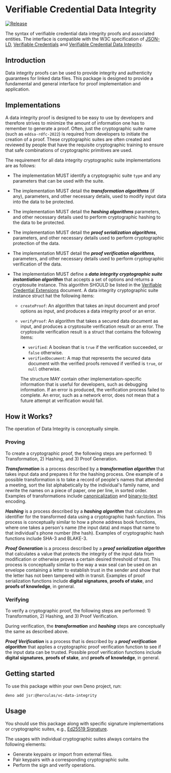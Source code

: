 # Verifiable Credential Data Integrity

[![Release](https://github.com/herculas/vc-data-integrity/actions/workflows/release.yml/badge.svg)](https://github.com/herculas/vc-data-integrity/actions/workflows/release.yml)

The syntax of verifiable credential data integrity proofs and associated entities. The interface is compatible with the
W3C specification of [JSON-LD](https://www.w3.org/TR/json-ld11/),
[Verifiable Credentials](https://www.w3.org/TR/vc-data-model-2.0/) and
[Verifiable Credential Data Integrity](https://www.w3.org/TR/vc-data-integrity/).

## Introduction

Data integrity proofs can be used to provide integrity and authenticity guarantees for linked data files. This package
is designed to provide a fundamental and general interface for proof implementation and application.

## Implementations

A data integrity proof is designed to be easy to use by developers and therefore strives to minimize the amount of
information one has to remember to generate a proof. Often, just the cryptographic suite name (such as
`eddsa-rdfc-2022`) is required from developers to initiate the creation of a proof. These cryptographic suites are often
created and reviewed by people that have the requisite cryptographic training to ensure that safe combinations of
cryptographic primitives are used.

The requirement for all data integrity cryptographic suite implementations are as follows:

- The implementation MUST identify a cryptographic suite `type` and any parameters that can be used with the suite.
- The implementation MUST detail the **_transformation algorithms_** (if any), parameters, and other necessary details,
  used to modify input data into the data to be protected.
- The implementation MUST detail the **_hashing algorithms_** parameters, and other necessary details used to perform
  cryptographic hashing to the data to be protected.
- The implementation MUST detail the **_proof serialization algorithms_**, parameters, and other necessary details used
  to perform cryptographic protection of the data.
- The implementation MUST detail the **_proof verification algorithms_**, parameters, and other necessary details used
  to perform cryptographic verification of the data.
- The implementation MUST define a **_data integrity cryptographic suite instantiation algorithm_** that accepts a set
  of options and returns a cryptosuite instance. This algorithm SHOULD be listed in the
  [Verifiable Credential Extensions](https://w3c.github.io/vc-extensions/) document. A data integrity cryptographic
  suite instance struct hat the following items:

  - `createProof`: An algorithm that takes an input document and proof options as input, and produces a data integrity
    proof or an error.
  - `verifyProof`: An algorithm that takes a secured data document as input, and produces a cryptosuite verification
    result or an error. The cryptosuite verification result is a struct that contains the following items:

    - `verified`: A boolean that is `true` if the verification succeeded, or `false` otherwise.
    - `verifiedDocument`: A map that represents the secured data document with the verified proofs removed if verified
      is `true`, or `null` otherwise.

    The structure MAY contain other implementation-specific information that is useful for developers, such as debugging
    information. If an error is produced, the verification process failed to complete. An error, such as a network
    error, does not mean that a future attempt at verification would fail.

## How it Works?

The operation of Data Integrity is conceptually simple.

### Proving

To create a cryptographic proof, the following steps are performed: 1) Transformation, 2) Hashing, and 3) Proof
Generation.

**_Transformation_** is a process described by a **_transformation algorithm_** that takes input data and prepares it
for the hashing process. One example of a possible transformation is to take a record of people's names that attended a
meeting, sort the list alphabetically by the individual's family name, and rewrite the names on a piece of paper, one
per line, in sorted order. Examples of transformations include
[canonicalization](https://en.wikipedia.org/wiki/Canonicalization) and
[binary-to-text](https://en.wikipedia.org/wiki/Binary-to-text_encoding) encoding.

**_Hashing_** is a process described by a **_hashing algorithm_** that calculates an identifier for the transformed data
using a cryptographic hash function. This process is conceptually similar to how a phone address book functions, where
one takes a person's name (the input data) and maps that name to that individual's phone number (the hash). Examples of
cryptographic hash functions include SHA-3 and BLAKE-3.

**_Proof Generation_** is a process described by a **_proof serialization algorithm_** that calculates a value that
protects the integrity of the input data from modification or otherwise proves a certain desired threshold of trust.
This process is conceptually similar to the way a wax seal can be used on an envelope containing a letter to establish
trust in the sender and show that the letter has not been tampered with in transit. Examples of proof serialization
functions include **digital signatures**, **proofs of stake**, and **proofs of knowledge**, in general.

### Verifying

To verify a cryptographic proof, the following steps are performed: 1) Transformation, 2) Hashing, and 3) Proof
Verification.

During verification, the **_transformation_** and **_hashing_** steps are conceptually the same as described above.

**_Proof Verification_** is a process that is described by a **_proof verification algorithm_** that applies a
cryptographic proof verification function to see if the input data can be trusted. Possible proof verification functions
include **digital signatures**, **proofs of stake**, and **proofs of knowledge**, in general.

## Getting started

To use this package within your own Deno project, run:

```shell
deno add jsr:@herculas/vc-data-integrity
```

## Usage

You should use this package along with specific signature implementations or cryptographic suites, e.g.,
[Ed25519 Signature](https://jsr.io/@crumble-jon/ld-sig-ed25519).

The usages with individual cryptographic suites always contains the following elements:

- Generate keypairs or import from external files.
- Pair keypairs with a corresponding cryptographic suite.
- Perform the sign and verify operations.
